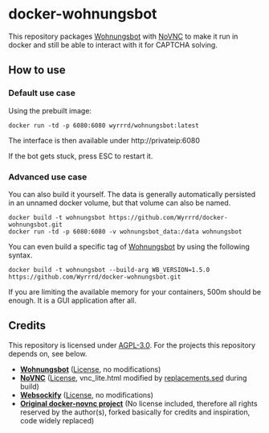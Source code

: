 docker-wohnungsbot
============

This repository packages [Wohnungsbot](https://github.com/neopostmodern/wohnungsbot) with [NoVNC](https://github.com/novnc/NoVNC) to make it run in docker and still be able to interact with it for CAPTCHA solving.

## How to use

### Default use case

Using the prebuilt image:

```
docker run -td -p 6080:6080 wyrrrd/wohnungsbot:latest
```

The interface is then available under http://privateip:6080

If the bot gets stuck, press ESC to restart it.

### Advanced use case

You can also build it yourself. The data is generally automatically persisted in an unnamed docker volume, but that volume can also be named.

```
docker build -t wohnungsbot https://github.com/Wyrrrd/docker-wohnungsbot.git
docker run -td -p 6080:6080 -v wohnungsbot_data:/data wohnungsbot
```

You can even build a specific tag of [Wohnungsbot](https://github.com/neopostmodern/wohnungsbot) by using the following syntax. 

```
docker build -t wohnungsbot --build-arg WB_VERSION=1.5.0 https://github.com/Wyrrrd/docker-wohnungsbot.git
```

If you are limiting the available memory for your containers, 500m should be enough. It is a GUI application after all.

## Credits

This repository is licensed under [AGPL-3.0](https://github.com/Wyrrrd/docker-wohnungsbot/blob/main/LICENSE). For the projects this repository depends on, see below. 

* [**Wohnungsbot**](https://github.com/neopostmodern/wohnungsbot) ([License](https://github.com/neopostmodern/wohnungsbot/blob/master/LICENSE), no modifications)
* [**NoVNC**](https://github.com/novnc/noVNC) ([License](https://github.com/novnc/noVNC/blob/master/LICENSE.txt), vnc_lite.html modified by [replacements.sed](https://github.com/Wyrrrd/docker-wohnungsbot/blob/main/replacements.sed) during build)
* [**Websockify**](https://github.com/novnc/websockify) ([License](https://github.com/novnc/websockify/blob/master/COPYING), no modifications)
* [**Original docker-novnc project**](https://github.com/paimpozhil/docker-novnc) (No license included, therefore all rights reserved by the author(s), forked basically for credits and inspiration, code widely replaced)
